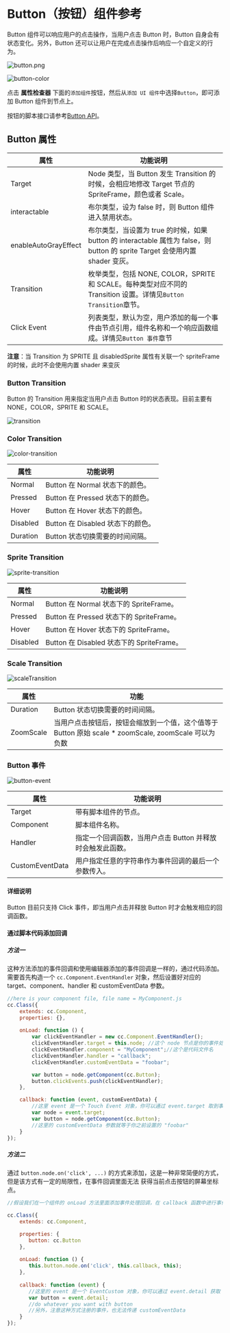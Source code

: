 # Button（按钮）组件参考

Button 组件可以响应用户的点击操作，当用户点击 Button 时，Button 自身会有状态变化。另外，Button 还可以让用户在完成点击操作后响应一个自定义的行为。

![button.png](./button/button.png)

![button-color](./button/button-color.png)

点击 **属性检查器** 下面的`添加组件`按钮，然后从`添加 UI 组件`中选择`Button`，即可添加 Button 组件到节点上。

按钮的脚本接口请参考[Button API](../../../api/zh/classes/Button.html)。

## Button 属性

| 属性                 | 功能说明                                                                                                                      |
| --------------       | -----------                                                                                                                   |
| Target               | Node 类型，当 Button 发生 Transition 的时候，会相应地修改 Target 节点的 SpriteFrame，颜色或者 Scale。                         |
| interactable         | 布尔类型，设为 false 时，则 Button 组件进入禁用状态。                                                                         |
| enableAutoGrayEffect | 布尔类型，当设置为 true 的时候，如果 button 的 interactable 属性为 false，则 button 的 sprite Target 会使用内置 shader 变灰。 |
| Transition           | 枚举类型，包括 NONE, COLOR，SPRITE 和 SCALE。每种类型对应不同的 Transition 设置。详情见`Button Transition`章节。              |
| Click Event          | 列表类型，默认为空，用户添加的每一个事件由节点引用，组件名称和一个响应函数组成。详情见`Button 事件`章节                       |

**注意**：当 Transition 为 SPRITE 且 disabledSprite 属性有关联一个 spriteFrame 的时候，此时不会使用内置 shader 来变灰

### Button Transition

Button 的 Transition 用来指定当用户点击 Button 时的状态表现。目前主要有 NONE，COLOR，SPRITE 和 SCALE。

![transition](./button/transition.png)

### Color Transition

![color-transition](./button/color-transition.png)

| 属性           | 功能说明                          |
| -------------- | -----------                       |
| Normal         | Button 在 Normal 状态下的颜色。   |
| Pressed        | Button 在 Pressed 状态下的颜色。  |
| Hover          | Button 在 Hover 状态下的颜色。    |
| Disabled       | Button 在 Disabled 状态下的颜色。 |
| Duration       | Button 状态切换需要的时间间隔。   |

### Sprite Transition

![sprite-transition](./button/sprite-transition.png)

| 属性           | 功能说明                                  |
| -------------- | -----------                               |
| Normal         | Button 在 Normal 状态下的 SpriteFrame。   |
| Pressed        | Button 在 Pressed 状态下的 SpriteFrame。  |
| Hover          | Button 在 Hover 状态下的 SpriteFrame。    |
| Disabled       | Button 在 Disabled 状态下的 SpriteFrame。 |

### Scale Transition

![scaleTransition](./button/scaleTransition.png)

| 属性           | 功能                                                                                                 |
| -------------- | -----------                                                                                          |
| Duration       | Button 状态切换需要的时间间隔。                                                                      |
| ZoomScale      | 当用户点击按钮后，按钮会缩放到一个值，这个值等于 Button 原始 scale * zoomScale, zoomScale 可以为负数 |

### Button 事件

![button-event](./button/button-event.png)

| 属性            | 功能说明                                                   |
| --------------  | -----------                                                |
| Target          | 带有脚本组件的节点。                                       |
| Component       | 脚本组件名称。                                             |
| Handler         | 指定一个回调函数，当用户点击 Button 并释放时会触发此函数。 |
| CustomEventData | 用户指定任意的字符串作为事件回调的最后一个参数传入。       |

#### 详细说明

Button 目前只支持 Click 事件，即当用户点击并释放 Button 时才会触发相应的回调函数。

#### 通过脚本代码添加回调

##### 方法一

这种方法添加的事件回调和使用编辑器添加的事件回调是一样的，通过代码添加。需要首先构造一个 `cc.Component.EventHandler` 对象，然后设置好对应的 target、component、handler 和 customEventData 参数。

```js
//here is your component file, file name = MyComponent.js 
cc.Class({
    extends: cc.Component,
    properties: {},
    
    onLoad: function () {
        var clickEventHandler = new cc.Component.EventHandler();
        clickEventHandler.target = this.node; //这个 node 节点是你的事件处理代码组件所属的节点
        clickEventHandler.component = "MyComponent";//这个是代码文件名
        clickEventHandler.handler = "callback";
        clickEventHandler.customEventData = "foobar";

        var button = node.getComponent(cc.Button);
        button.clickEvents.push(clickEventHandler);
    },

    callback: function (event, customEventData) {
        //这里 event 是一个 Touch Event 对象，你可以通过 event.target 取到事件的发送节点
        var node = event.target;
        var button = node.getComponent(cc.Button);
        //这里的 customEventData 参数就等于你之前设置的 "foobar"
    }
});
```

##### 方法二

通过 `button.node.on('click', ...)` 的方式来添加，这是一种非常简便的方式，但是该方式有一定的局限性，在事件回调里面无法
获得当前点击按钮的屏幕坐标点。

```js
//假设我们在一个组件的 onLoad 方法里面添加事件处理回调，在 callback 函数中进行事件处理:

cc.Class({
    extends: cc.Component,

    properties: {
       button: cc.Button
    },
    
    onLoad: function () {
       this.button.node.on('click', this.callback, this);
    },
    
    callback: function (event) {
       //这里的 event 是一个 EventCustom 对象，你可以通过 event.detail 获取 Button 组件
       var button = event.detail;
       //do whatever you want with button
       //另外，注意这种方式注册的事件，也无法传递 customEventData
    }
});
```
